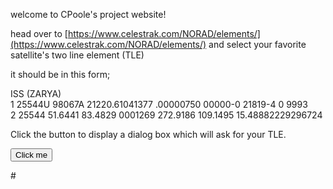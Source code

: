 welcome to CPoole's project website!

head over to [https://www.celestrak.com/NORAD/elements/](https://www.celestrak.com/NORAD/elements/) and select your favorite satellite's two line element (TLE)

it should be in this form;

ISS (ZARYA)             
1 25544U 98067A   21220.61041377  .00000750  00000-0  21819-4 0  9993  
2 25544  51.6441  83.4829 0001269 272.9186 109.1495 15.48882229296724

<p>Click the button to display a dialog box which will ask for your TLE.</p>

<button onclick="myFunction()">Click me</button>

<p id="demo"></p>

<script>
function myFunction() {
  
  var tle = window.prompt("Paste your TLE: ");
  alert("Your TLE is " + tle);
  
  let str = tle;
  const myArrLines = tle.split("\n");
  
  satelliteName = myArrLines[0];
  alert(satelliteName);
  
  catalogNum = myArr[];
  classification = myArr[]; 
}
</script>

#<script src="script.js" type="text/javascript"></script>
